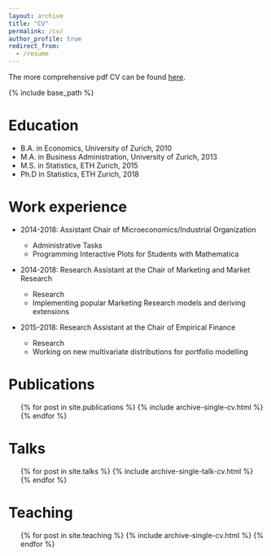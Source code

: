 ```yaml
---
layout: archive
title: "CV"
permalink: /cv/
author_profile: true
redirect_from:
  - /resume
---
```


The more comprehensive pdf CV can be found [here](http://localhost:4000/files/CV.pdf).

{% include base_path %}

Education
======
* B.A. in Economics, University of Zurich, 2010
* M.A. in Business Administration, University of Zurich, 2013
* M.S. in Statistics, ETH Zurich, 2015
* Ph.D in Statistics, ETH Zurich, 2018

Work experience
======

* 2014-2018: Assistant Chair of Microeconomics/Industrial Organization
  * Administrative Tasks
  * Programming Interactive Plots for Students with Mathematica

* 2014-2018: Research Assistant at the Chair of Marketing and Market Research
  * Research
  * Implementing popular Marketing Research models and deriving extensions

* 2015-2018: Research Assistant at the Chair of Empirical Finance
  * Research
  * Working on new multivariate distributions for portfolio modelling
  


Publications
======
  <ul>{% for post in site.publications %}
    {% include archive-single-cv.html %}
  {% endfor %}</ul>
  
Talks
======
  <ul>{% for post in site.talks %}
    {% include archive-single-talk-cv.html %}
  {% endfor %}</ul>
  
Teaching
======
  <ul>{% for post in site.teaching %}
    {% include archive-single-cv.html %}
  {% endfor %}</ul>
  

